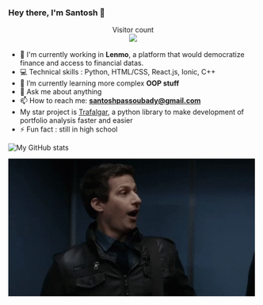 ### Hey there, I'm Santosh 👋

<p align="center"> 
  Visitor count<br>
  <img src="https://profile-counter.glitch.me/ssantoshp/count.svg" />
</p>


- 🍉 I'm currently working in **Lenmo**, a platform that would democratize finance and access to financial datas. 
- 💻 Technical skills : Python, HTML/CSS, React.js, Ionic, C++
- 🌱 I’m currently learning more complex **OOP stuff**
- 💬 Ask me about anything
- 📫 How to reach me: **santoshpassoubady@gmail.com**
- My star project is [Trafalgar](https://github.com/ssantoshp/trafalgar), a python library to make development of portfolio analysis faster and easier
- ⚡ Fun fact : still in high school

![My GitHub stats](https://github-readme-stats.vercel.app/api?username=ssantoshp&count_private=true)

![](giphy.gif)

